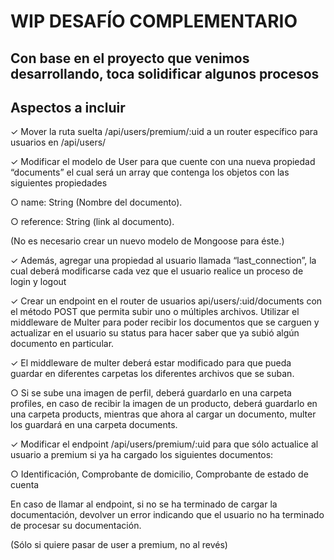 # WIP DESAFÍO COMPLEMENTARIO

## Con base en el proyecto que venimos desarrollando, toca solidificar algunos procesos

## Aspectos a incluir

✓ Mover la ruta suelta /api/users/premium/:uid a un router específico para usuarios en /api/users/

✓ Modificar el modelo de User para que cuente con una nueva propiedad “documents” el cual será un array que contenga los objetos con las siguientes propiedades

○ name: String (Nombre del documento).

○ reference: String (link al documento).

(No es necesario crear un nuevo modelo de Mongoose para éste.)

✓ Además, agregar una propiedad al usuario llamada “last_connection”, la cual deberá modificarse cada vez que el usuario realice un proceso de login y logout

✓ Crear un endpoint en el router de usuarios api/users/:uid/documents con el método POST que permita subir uno o múltiples archivos. Utilizar el middleware de Multer para poder recibir los documentos que se carguen y actualizar en el usuario su status para hacer saber que ya subió algún documento en particular.

✓ El middleware de multer deberá estar modificado para que pueda guardar en diferentes carpetas los diferentes archivos que se suban.

○ Si se sube una imagen de perfil, deberá guardarlo en una carpeta profiles, en caso de recibir la imagen de un producto, deberá guardarlo en una carpeta products, mientras que ahora al cargar un documento, multer los guardará en una carpeta documents.

✓ Modificar el endpoint /api/users/premium/:uid para que sólo actualice al usuario a premium si ya ha cargado los siguientes documentos:

○ Identificación, Comprobante de domicilio, Comprobante de estado de cuenta

En caso de llamar al endpoint, si no se ha terminado de cargar la documentación, devolver un error indicando que el usuario no ha terminado de procesar su documentación.

(Sólo si quiere pasar de user a premium, no al revés)
